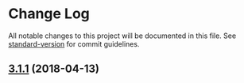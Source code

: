# Change Log

All notable changes to this project will be documented in this file. See [standard-version](https://github.com/conventional-changelog/standard-version) for commit guidelines.

<a name="3.1.1"></a>
## [3.1.1](https://github.com/richard457/flipper/compare/3.1.0...3.1.1) (2018-04-13)
